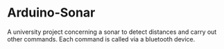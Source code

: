 # Arduino-Sonar

A university project concerning a sonar to detect distances and carry out other commands.
Each command is called via a bluetooth device.
